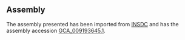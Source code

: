 
Assembly
--------

The assembly presented has been imported from 
[INSDC](http://www.insdc.org) and has the assembly accession
[GCA\_009193645.1](http://www.ebi.ac.uk/ena/data/view/GCA_009193645.1).

